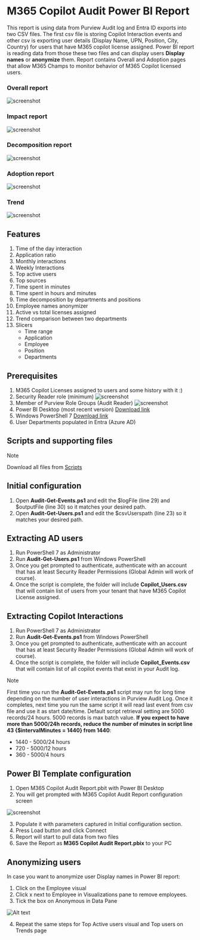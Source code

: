 # M365 Copilot Audit Power BI Report
This report is using data from Purview Audit log and Entra ID exports into two CSV files. The first csv file is storing Copilot Interaction events and other csv is exporting user details (Display Name, UPN, Position, City, Country) for users that have M365 copilot license assigned. Power BI report is reading data from those these two files and can display users **Display names** or **anonymize** them. Report contains Overall and Adoption pages that allow M365 Champs to monitor behavior of M365 Copilot licensed users.
### Overall report
![screenshot](/img/Overall_v3.png)
### Impact report
![screenshot](/img/Impact_v3.png)
### Decomposition report
![screenshot](/img/Decomposition_v3.png)
### Adoption report
![screenshot](/img/Adoption_v3.png)
### Trend
![screenshot](/img/Trends_v3.png)

## Features
1. Time of the day interaction
2. Application ratio
3. Monthly interactions
4. Weekly Interactions
5. Top active users
6. Top sources
7. Time spent in minutes
8. Time spent in hours and minutes
9. Time decomposition by departments and positions
10. Employee names anonymizer
11. Active vs total licenses assigned
12. Trend comparison between two departments
13. Slicers
    - Time range
    - Application
    - Employee
    - Position
    - Departments

## Prerequisites
1.	M365 Copilot Licenses assigned to users and some history with it :)
2.  Security Reader role (minimum)
![screenshot](/img/SecurityReader.png)
3.  Member of Purview Role Groups (Audit Reader)
![screenshot](/img/PurviewAudit.png)
4.	Power BI Desktop (most recent version) [Download link](https://aka.ms/pbidesktopstore)
5.	Windows PowerShell 7 [Download link](https://learn.microsoft.com/en-us/powershell/scripting/install/installing-powershell-on-windows?view=powershell-7.4)
6.	User Departments populated in Entra (Azure AD)
## Scripts and supporting files
> [!NOTE]
> Download all files from [Scripts](https://github.com/BojanBuhac/M365-Copilot-Audit-Report/tree/main/scripts)
## Initial configuration
1.	Open **Audit-Get-Events.ps1** and edit the $logFile (line 29) and $outputFile (line 30) so it matches your desired path.
2.	Open **Audit-Get-Users.ps1** and edit the $csvUserspath (line 23) so it matches your desired path.
## Extracting AD users
1.	Run PowerShell 7 as Administrator
2.	Run **Audit-Get-Users.ps1** from Windows PowerShell
3.	Once you get prompted to authenticate, authenticate with an account that has at least Security Reader Permissions (Global Admin will work of course).
4.	Once the script is complete, the folder will include **Copilot_Users.csv** that will contain list of users from your tenant that have M365 Copilot License assigned.
## Extracting Copilot Interactions
1.	Run PowerShell 7 as Administrator
2.	Run **Audit-Get-Events.ps1** from Windows PowerShell
3.	Once you get prompted to authenticate, authenticate with an account that has at least Security Reader Permissions (Global Admin will work of course).
4.	Once the script is complete, the folder will include **Copilot_Events.csv** that will contain list of all copilot events that exist in your Audit log.
> [!NOTE]
> First time you run the **Audit-Get-Events.ps1** script may run for long time depending on the number of user interactions in Purview Audit Log. Once it completes, next time you run the same script it will read last event from csv file and use it as start date/time.
> Default script retrieval setting are 5000 records/24 hours. 5000 records is max batch value. **If you expect to have more than 5000/24h records, reduce the number of minutes in script line 43 {$intervalMinutes = 1440} from 1440**:
> - 1440 - 5000/24 hours
> - 720 - 5000/12 hours
> - 360 - 5000/4 hours
## Power BI Template configuration
1. Open M365 Copilot Audit Report.pbit with Power BI Desktop
2. You will get prompted with M365 Copilot Audit Report configuration screen

![screenshot](img/Paremeters_v3.png)

3. Populate it with parameters captured in Initial configuration section.
4. Press Load button and click Connect
5. Report will start to pull data from two files
6. Save the Report as **M365 Copilot Audit Report.pbix** to your PC
## Anonymizing users
In case you want to anonymize user Display names in Power BI report:
1. Click on the Employee visual
2. Click x next to Employee in Visualizations pane to remove employees.
3. Tick the box on Anonymous in Data Pane

![Alt text](/img/Picture4a.png?raw=true)

4. Repeat the same steps for Top Active users visual and Top users on Trends page
